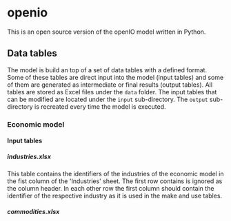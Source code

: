 # openio
This is an open source version of the openIO model written in Python.

## Data tables
The model is build an top of a set of data tables with a defined format. Some of
these tables are direct input into the model (input tables) and some of them are
generated as intermediate or final results (output tables). All tables are 
stored as Excel files under the `data` folder. The input tables that can be 
modified are located under the `input` sub-directory. The `output` sub-directory
is recreated every time the model is executed.

### Economic model

#### Input tables

##### industries.xlsx
This table contains the identifiers of the industries of the economic model in the
fist column of the 'Industries' sheet. The first row contains is ignored as the
column header. In each other row the first column should contain the identifier
of the respective industry as it is used in the make and use tables.
 
##### commodities.xlsx

 
